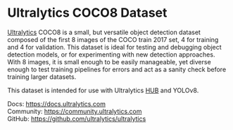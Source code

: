 # Ultralytics COCO8 Dataset

[Ultralytics](https://ultralytics.com) COCO8 is a small, but versatile object detection dataset composed of the first 8
images of the COCO train 2017 set, 4 for training and 4 for validation. This dataset is ideal for testing and debugging
object detection models, or for experimenting with new detection approaches. With 8 images, it is small enough to be
easily manageable, yet diverse enough to test training pipelines for errors and act as a sanity check before training
larger datasets.

This dataset is intended for use with Ultralytics [HUB](https://hub.ultralytics.com) and YOLOv8.

Docs: https://docs.ultralytics.com  
Community: https://community.ultralytics.com  
GitHub: https://github.com/ultralytics/ultralytics  
